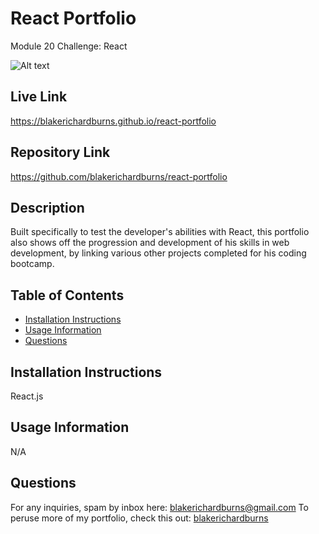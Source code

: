 # React Portfolio
Module 20 Challenge: React

![Alt text](./public/assets/screenshot.JPG "Screenshot")

## Live Link
https://blakerichardburns.github.io/react-portfolio

## Repository Link
https://github.com/blakerichardburns/react-portfolio

## Description
Built specifically to test the developer's abilities with React, this portfolio also shows off the progression and development of his skills in web development, by linking various other projects completed for his coding bootcamp.

  ## Table of Contents
  * [Installation Instructions](#installation-instructions)
  * [Usage Information](#usage-information)
  * [Questions](#questions)

  ## Installation Instructions
  React.js

  ## Usage Information
  N/A

  ## Questions
  For any inquiries, spam by inbox here: blakerichardburns@gmail.com
  To peruse more of my portfolio, check this out: [blakerichardburns](https://github.com/blakerichardburns)